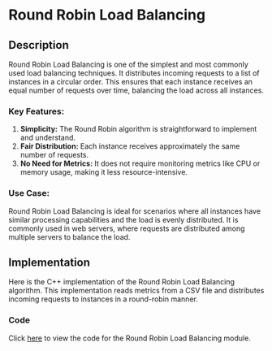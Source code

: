 
# Round Robin Load Balancing

## Description

Round Robin Load Balancing is one of the simplest and most commonly used load balancing techniques. It distributes incoming requests to a list of instances in a circular order. This ensures that each instance receives an equal number of requests over time, balancing the load across all instances.

### Key Features:

1. **Simplicity:** The Round Robin algorithm is straightforward to implement and understand.
2. **Fair Distribution:** Each instance receives approximately the same number of requests.
3. **No Need for Metrics:** It does not require monitoring metrics like CPU or memory usage, making it less resource-intensive.

### Use Case:

Round Robin Load Balancing is ideal for scenarios where all instances have similar processing capabilities and the load is evenly distributed. It is commonly used in web servers, where requests are distributed among multiple servers to balance the load.

## Implementation

Here is the C++ implementation of the Round Robin Load Balancing algorithm. This implementation reads metrics from a CSV file and distributes incoming requests to instances in a round-robin manner.

### Code

Click [here](codes/round_robin.cpp) to view the code for the Round Robin Load Balancing module.
